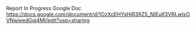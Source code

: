 Report In Progress Google Doc
https://docs.google.com/document/d/1OzXcEHYsHiR39Z5_NIEulf3VRLwIsOVNwieedGqj4MI/edit?usp=sharing
